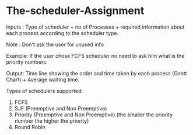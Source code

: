 # The-scheduler-Assignment
Inputs : Type of scheduler + no of Processes + required information about each process according to the scheduler type.

Note : Don't ask the user for unused info

Example: If the user chose FCFS scheduler no need to ask him what is the priority numbers.

Output: Time line showing the order and time taken by each process (Gantt Chart) + Average waiting time.

Types of schedulers supported:
1. FCFS
2. SJF (Preemptive and Non Preemptive)
3. Priority (Preemptive and Non Preemptive) (the smaller the priority number the higher the priority)
4. Round Robin
